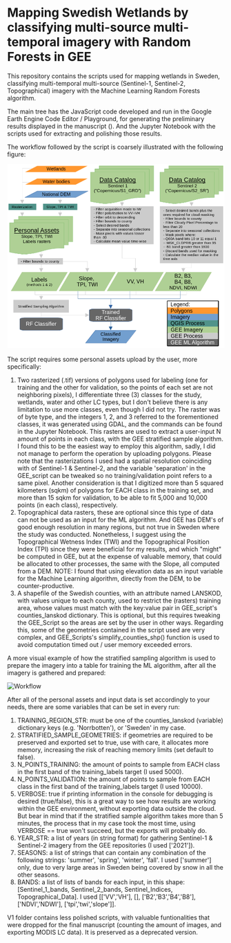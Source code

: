 # Mapping Swedish Wetlands by classifying multi-source multi-temporal imagery with Random Forests in GEE

This repository contains the scripts used for mapping wetlands in Sweden, classifying multi-temporal multi-source (Sentinel-1, Sentinel-2, Topographical) imagery with the Machine Learning Random Forests algorithm.

The main tree has the JavaScript code developed and run in the Google Earth Engine Code Editor / Playground, for generating the preliminary results displayed in the manuscript (). And the Jupyter Notebook with the scripts used for extracting and polishing those results.

The workflow followed by the script is coarsely illustrated with the following figure:

![Workflow](.github/general_workflow.png)

The script requires some personal assets upload by the user, more specifically:

1. Two rasterized (.tif) versions of polygons used for labeling (one for training and the other for validation, so the points of each set are not neighboring pixels), I differentiate three (3) classes for the study, wetlands, water and other LC types, but I don't believe there is any limitation to use more classes, even though I did not try. The raster was of byte type, and the integers 1, 2, and 3 referred to the forementioned classes, it was generated using GDAL, and the commands can be found in the Jupyter Notebook. This rasters are used to extract a user-input N amount of points in each class, with the GEE stratified sample algorithm. I found this to be the easiest way to employ this algorithm, sadly, I did not manage to perform the operation by uploading polygons. Please note that the rasterizations I used had a spatial resolution coinciding with of Sentinel-1 & Sentinel-2, and the variable 'separation' in the GEE_script can be tweaked so no training/validation point refers to a same pixel. Another consideration is that I digitized more than 5 squared kilometers (sqkm) of polygons for EACH class in the training set, and more than 15 sqkm for validation, to be able to fit 5,000 and 10,000 points (in each class), respectively.
2. Topographical data rasters, these are optional since this type of data can not be used as an input for the ML algorithm. And GEE has DEM's of good enough resolution in many regions, but not true in Sweden where the study was conducted. Nonetheless, I suggest using the Topographical Wetness Index (TWI) and the Topographical Position Index (TPI) since they were beneficial for my results, and which "might" be computed in GEE, but at the expense of valuable memory, that could be allocated to other processes, the same with the Slope, all computed from a DEM. NOTE: I found that using elevation data as an input variable for the Machine Learning algorithm, directly from the DEM, to be counter-productive.
3. A shapefile of the Swedish counties, with an attribute named LANSKOD, with values unique to each county, used to restrict the (rasters) training area, whose values must match with the key:value pair in GEE_script's counties_lanskod dictionary. This is optional, but this requires tweaking the GEE_Script so the areas are set by the user in other ways. Regarding this, some of the geometries contained in the script used are very complex, and GEE_Scripts's simplify_counties_shp() function is used to avoid computation timed out / user memory exceeded errors.

A more visual example of how the stratified sampling algorithm is used to prepare the imagery into a table for training the ML algorithm, after all the imagery is gathered and prepared:

![Workflow](.github/stratified_sample.png)

After all of the personal assets and input data is set accordingly to your needs, there are some variables that can be set in every run:

1. TRAINING_REGION_STR: must be one of the counties_lanskod (variable) dictionary keys (e.g. 'Norrbotten'), or 'Sweden' in my case.
2. STRATIFIED_SAMPLE_GEOMETRIES: if geometries are required to be preserved and exported set to true, use with care, it allocates more memory, increasing the risk of reaching memory limits (set default to false).
3. N_POINTS_TRAINING: the amount of points to sample from EACH class in the first band of the training_labels target (I used 5000).
4. N_POINTS_VALIDATION: the amount of points to sample from EACH class in the first band of the training_labels target (I used 10000).
5. VERBOSE: true if printing information in the console for debugging is desired (true/false), this is a great way to see how results are working within the GEE environment, without exporting data outside the cloud. But bear in mind that if the stratified sample algorithm takes more than 5 minutes, the process that in my case took the most time, using VERBOSE == true won't succeed, but the exports will probably do.
6. YEAR_STR: a list of years (in string format) for gathering Sentinel-1 & Sentinel-2 imagery from the GEE repositories (I used ['2021']).
7. SEASONS: a list of strings that can contain any combination of the following strings: 'summer', 'spring', 'winter', 'fall'. I used ['summer'] only, due to very large areas in Sweden being covered by snow in all the other seasons.
8. BANDS: a list of lists of bands for each input, in this shape: [Sentinel_1_bands, Sentinel_2_bands, Sentinel_Indices, Topographical_Data]. I used [['VV','VH'], [], ['B2','B3','B4','B8'], ['NDVI','NDWI'], ['tpi','twi','slope']].

V1 folder contains less polished scripts, with valuable funtionalities that were dropped for the final manuscript (counting the amount of images, and exporting MODIS LC data). It is preserved as a deprecated version.
